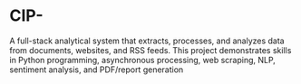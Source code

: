 # CIP-
 A full-stack analytical system that extracts, processes, and analyzes data from documents, websites, and RSS feeds. This project demonstrates skills in Python programming, asynchronous processing, web scraping, NLP, sentiment analysis, and PDF/report generation
